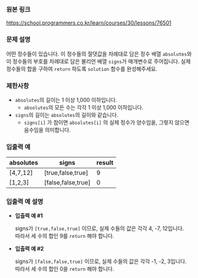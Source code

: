 ### 원본 링크

https://school.programmers.co.kr/learn/courses/30/lessons/76501

### 문제 설명

어떤 정수들이 있습니다. 이 정수들의 절댓값을 차례대로 담은 정수 배열 `absolutes`와 이 정수들의 부호를 차례대로 담은 불리언 배열 `signs`가 매개변수로 주어집니다. 실제 정수들의 합을 구하여 `return` 하도록 `solution` 함수를 완성해주세요.

### 제한사항

- `absolutes`의 길이는 1 이상 1,000 이하입니다.
  - `absolutes`의 모든 수는 각각 1 이상 1,000 이하입니다.
- `signs`의 길이는 `absolutes`의 길이와 같습니다.
  - `signs[i]` 가 참이면 `absolutes[i]` 의 실제 정수가 양수임을, 그렇지 않으면 음수임을 의미합니다.

### 입출력 예

| absolutes | signs              | result |
| --------- | ------------------ | ------ |
| [4,7,12]  | [true,false,true]  | 9      |
| [1,2,3]   | [false,false,true] | 0      |

### 입출력 예 설명

- **입출력 예 #1**

  signs가 `[true,false,true]` 이므로, 실제 수들의 값은 각각 4, -7, 12입니다.  
  따라서 세 수의 합인 9를 `return` 해야 합니다.

- **입출력 예 #2**

  signs가 `[false,false,true]` 이므로, 실제 수들의 값은 각각 -1, -2, 3입니다.  
  따라서 세 수의 합인 0을 `return` 해야 합니다.
